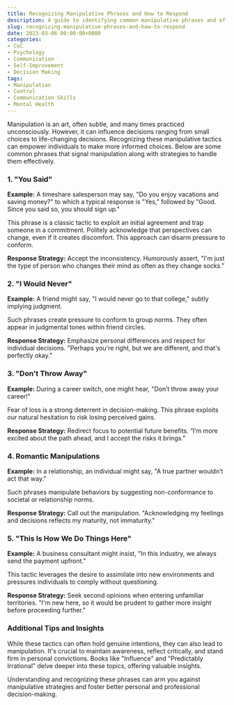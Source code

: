 ```yaml
---
title: Recognizing Manipulative Phrases and How to Respond
description: A guide to identifying common manipulative phrases and effective strategies to counter them.
slug: recognizing-manipulative-phrases-and-how-to-respond
date: 2023-03-06 00:00:00+0000
categories:
- CoC
- Psychology
- Communication
- Self-Improvement
- Decision Making
tags:
- Manipulation
- Control
- Communication Skills
- Mental Health
---
```


Manipulation is an art, often subtle, and many times practiced unconsciously. However, it can influence decisions ranging from small choices to life-changing decisions. Recognizing these manipulative tactics can empower individuals to make more informed choices. Below are some common phrases that signal manipulation along with strategies to handle them effectively.

### 1. "You Said"

**Example:** A timeshare salesperson may say, "Do you enjoy vacations and saving money?" to which a typical response is "Yes," followed by "Good. Since you said so, you should sign up."

This phrase is a classic tactic to exploit an initial agreement and trap someone in a commitment. Politely acknowledge that perspectives can change, even if it creates discomfort. This approach can disarm pressure to conform.

**Response Strategy:** Accept the inconsistency. Humorously assert, "I'm just the type of person who changes their mind as often as they change socks."

### 2. "I Would Never"

**Example:** A friend might say, "I would never go to that college," subtly implying judgment.

Such phrases create pressure to conform to group norms. They often appear in judgmental tones within friend circles.

**Response Strategy:** Emphasize personal differences and respect for individual decisions. "Perhaps you're right, but we are different, and that's perfectly okay."

### 3. "Don't Throw Away"

**Example:** During a career switch, one might hear, "Don’t throw away your career!"

Fear of loss is a strong deterrent in decision-making. This phrase exploits our natural hesitation to risk losing perceived gains.

**Response Strategy:** Redirect focus to potential future benefits. “I’m more excited about the path ahead, and I accept the risks it brings.”

### 4. Romantic Manipulations

**Example:** In a relationship, an individual might say, "A true partner wouldn’t act that way."

Such phrases manipulate behaviors by suggesting non-conformance to societal or relationship norms.

**Response Strategy:** Call out the manipulation. "Acknowledging my feelings and decisions reflects my maturity, not immaturity."

### 5. "This Is How We Do Things Here"

**Example:** A business consultant might insist, "In this industry, we always send the payment upfront."

This tactic leverages the desire to assimilate into new environments and pressures individuals to comply without questioning.

**Response Strategy:** Seek second opinions when entering unfamiliar territories. "I'm new here, so it would be prudent to gather more insight before proceeding further."

### Additional Tips and Insights

While these tactics can often hold genuine intentions, they can also lead to manipulation. It's crucial to maintain awareness, reflect critically, and stand firm in personal convictions. Books like "Influence" and "Predictably Irrational" delve deeper into these topics, offering valuable insights.

Understanding and recognizing these phrases can arm you against manipulative strategies and foster better personal and professional decision-making.
